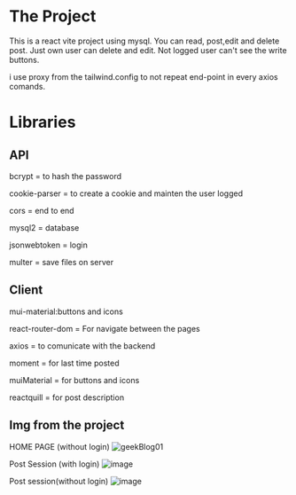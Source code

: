 # The Project

This is a react vite project using mysql. You can read, post,edit and delete post. Just own user can delete and edit. Not logged user can't see the write buttons. 

i use proxy from the tailwind.config  to not repeat end-point in every axios comands.

# Libraries

## API

bcrypt =  to hash the password

cookie-parser =  to create a cookie and mainten the user logged

cors = end to end

mysql2 = database

jsonwebtoken = login

multer = save files on server


## Client

mui-material:buttons and icons

react-router-dom = For navigate between the pages

axios = to comunicate with the backend

moment = for last time posted

muiMaterial = for buttons and icons

reactquill = for post description

## Img from the project
HOME PAGE (without login)
![geekBlog01](https://github.com/user-attachments/assets/414156af-13f4-4d84-879a-090f808315a8)


Post Session (with login)
![image](https://github.com/user-attachments/assets/4a0fff3d-1716-46d5-a1ec-a16299d4eedf)


Post session(without login)
![image](https://github.com/user-attachments/assets/4562e8c2-49ef-4411-bb90-1025fcc5d536)

